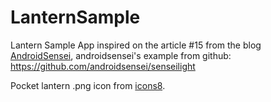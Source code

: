 LanternSample
=============

Lantern Sample App inspired on the article #15 from the blog [AndroidSensei](http://androidsensei.net/un-poco-de-luz-en-las-tinieblas-construyendo-una-aplicacion-lampara-en-android/), androidsensei's example from github: https://github.com/androidsensei/senseilight

Pocket lantern .png icon from [icons8](http://icons8.com/download-huge-windows8-set).
